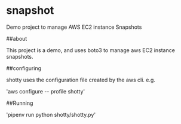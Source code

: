 # snapshot

Demo project to manage AWS EC2 instance Snapshots

##about

This project is a demo, and uses boto3 to manage aws EC2 instance snapshots.

##configuring

shotty uses the configuration file created by the aws cli. e.g.

'aws configure -- profile shotty'

##Running

'pipenv run python shotty/shotty.py'
